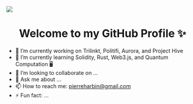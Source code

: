 ![](https://c.tenor.com/YsOvD-moJhMAAAAd/benimaru-shinmon-fire-force.gif)
<h1 align="center"> Welcome to my GitHub Profile ✨ </h1>


- 🔭 I’m currently working on Trilinkt, Politifi, Aurora, and Project Hive
- 🌱 I’m currently learning Solidity, Rust, Web3.js, and Quantum Computation 🖥️
- 👯 I’m looking to collaborate on ...
- 💬 Ask me about ...
- 📫 How to reach me: pierreharbin@gmail.com
- ⚡ Fun fact: ...
